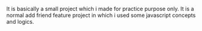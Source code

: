 It is basically a small project which i made for practice purpose only.
It is a normal add friend feature project in which i used some javascript concepts and logics.
